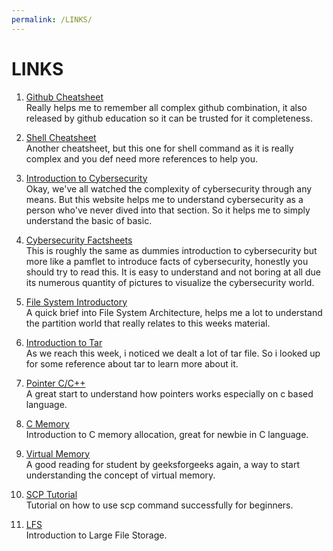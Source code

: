 ```yaml
---
permalink: /LINKS/
---
```


# LINKS

1. [Github Cheatsheet](https://education.github.com/git-cheat-sheet-education.pdf)<br>
Really helps me to remember all complex github combination, it also released by github education so it can be trusted for it completeness.

2. [Shell Cheatsheet](https://oit.ua.edu/wp-content/uploads/2020/12/Linux_bash_cheat_sheet-1.pdf)<br>
Another cheatsheet, but this one for shell command as it is really complex and you def need more references to help you.

3. [Introduction to Cybersecurity](https://www.dummies.com/computers/computer-networking/network-security/what-is-cybersecurity/)<br>
Okay, we've all watched the complexity of cybersecurity through any means. But this website helps me to understand cybersecurity as a person who've never dived into that section. So it helps me to simply understand the basic of basic.

4. [Cybersecurity Factsheets](https://www.ftc.gov/system/files/attachments/cybersecurity-small-business/cybersecuirty_sb_factsheets_all.pdf)<br>
This is roughly the same as dummies introduction to cybersecurity but more like a pamflet to introduce facts of cybersecurity, honestly you should try to read this. It is easy to understand and not boring at all due its numerous quantity of pictures to visualize the cybersecurity world. 

5. [File System Introductory](https://www.freecodecamp.org/news/file-systems-architecture-explained/)<br>
A quick brief into File System Architecture, helps me a lot to understand the partition world that really relates to this weeks material.

6. [Introduction to Tar](https://linuxhandbook.com/basic-tar-commands/)<br>
As we reach this week, i noticed we dealt a lot of tar file. So i looked up for some reference about tar to learn more about it.

7. [Pointer C/C++](https://www.geeksforgeeks.org/pointers-c-examples/)<br>
A great start to understand how pointers works especially on c based language.

8. [C Memory](https://www.geeksforgeeks.org/memory-layout-of-c-program/)<br>
Introduction to C memory allocation, great for newbie in C language.

9. [Virtual Memory](https://www.geeksforgeeks.org/virtual-memory-in-operating-system/)<br>
A good reading for student by geeksforgeeks again, a way to start understanding the concept of virtual memory.

10. [SCP Tutorial](https://linuxize.com/post/how-to-use-scp-command-to-securely-transfer-files/)<br>
Tutorial on how to use scp command successfully for beginners.

11. [LFS](https://www.atlassian.com/git/tutorials/git-lfs)<br>
Introduction to Large File Storage.
